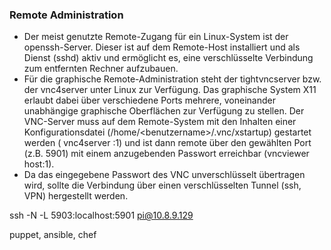### Remote Administration

* Der meist genutzte Remote-Zugang für ein Linux-System ist der openssh-Server. Dieser ist auf dem Remote-Host installiert und als Dienst \(sshd\) aktiv und ermöglicht es, eine verschlüsselte Verbindung zum entfernten Rechner aufzubauen.
* Für die graphische Remote-Administration steht der tightvncserver bzw. der vnc4server unter Linux zur Verfügung. Das graphische System X11 erlaubt dabei über verschiedene Ports mehrere, voneinander unabhängige graphische Oberflächen zur Verfügung zu stellen. Der VNC-Server muss auf dem Remote-System mit den Inhalten einer Konfigurationsdatei \(/home/&lt;benutzername&gt;/.vnc/xstartup\) gestartet werden \( vnc4server :1\) und ist dann remote über den gewählten Port \(z.B. 5901\) mit einem anzugebenden Passwort erreichbar \(vncviewer host:1\).
* Da das eingegebene Passwort des VNC unverschlüsselt übertragen wird, sollte die Verbindung über einen verschlüsselten Tunnel \(ssh, VPN\) hergestellt werden.

ssh -N -L 5903:localhost:5901 pi@10.8.9.129

puppet, ansible, chef

